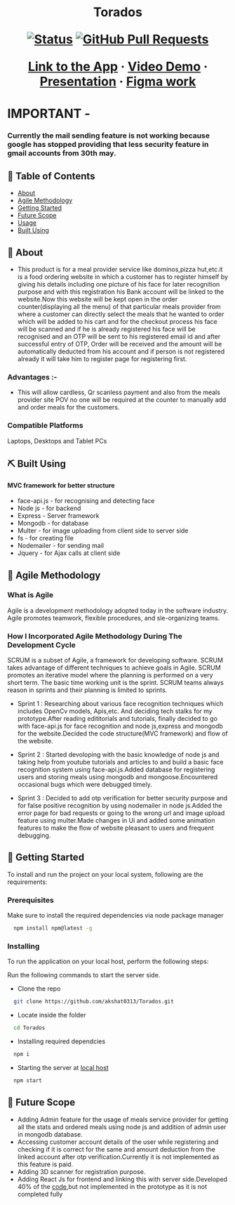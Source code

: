<h1 align="center">Torados


<div align="center">

[![Status](https://img.shields.io/badge/status-active-success.svg)]()
[![GitHub Pull Requests](https://img.shields.io/github/issues-pr/kylelobo/The-Documentation-Compendium.svg)](https://github.com/akshat0313/Torados/pulls)


</div>

<p align="center">
 <a target="_blank" href="http://torados.herokuapp.com/">Link to the App</a>
    ·
 <a target="_blank" href="https://youtu.be/2ceYu014fv4">Video Demo</a>
 ·
 <a target="_blank" href="https://drive.google.com/file/d/1m-25XoIR9GMtu-ArgJ9cVvCuJavT8nq7/view?usp=sharing">Presentation</a>
  ·
 <a target="_blank" href="https://www.figma.com/file/NnJl98JgZWPrJVXekB0me7/Torados-Microsoft-Engage'22?node-id=0%3A1">Figma work</a>

</p>

# IMPORTANT -
### Currently the mail sending feature is not working because google has stopped providing that less security feature in gmail accounts from 30th may.

## 📝 Table of Contents

- [About](#about)
- [Agile Methodology](#agile)
- [Getting Started](#getting_started)
- [Future Scope](#future_scope)
- [Usage](#usage)
- [Built Using](#built_using)


## 🧐 About <a name = "about"></a>

* This product is for a meal provider service like dominos,pizza hut,etc.it is a food ordering website in which a customer has to register himself by giving his details including one picture of his face for later recognition purpose and with this registration his Bank account will be linked to the website.Now this website will be kept open in the order counter(displaying all the menu) of that particular meals provider from where a customer can directly select the meals that he wanted to order which will be added to his cart and for the checkout process his face will be scanned and if he is already registered his face will be recognised and an OTP will be sent to his registered email id and after successful entry of OTP, Order will be received and the amount will be automatically deducted from his account and if person is not registered already it will take him to register page for registering first.

### Advantages :-

* This will allow cardless, Qr scanless payment and also from the meals provider site POV no one will be required at the counter to manually add and order meals for the customers.


### Compatible Platforms
Laptops, Desktops and Tablet PCs

## ⛏️ Built Using <a name = "built_using"></a>

#### MVC framework for better structure
* face-api.js - for recognising and detecting face 
* Node js - for backend
* Express - Server framework
* Mongodb - for database
* Multer - for image uploading from client side to server side
* fs - for creating file
* Nodemailer - for sending mail
* Jquery - for Ajax calls at client side


## 🏁 Agile Methodology <a name = "agile"></a>

### What is Agile

Agile is a development methodology adopted today in the software industry. Agile promotes teamwork, flexible procedures, and sle-organizing teams.

### How I Incorporated Agile Methodology During The Development Cycle

SCRUM is a subset of Agile, a framework for developing software. SCRUM takes advantage of different techniques to achieve goals in Agile. SCRUM promotes an iterative model where the planning is performed on a very short term. The basic time working unit is the sprint. SCRUM teams always reason in sprints and their planning is limited to sprints.

* Sprint 1 : Researching about various face recognition techniques which includes OpenCv models, Apis,etc. And deciding tech stalks for my prototype.After reading edititorials and tutorials, finally decided to go with face-api.js for face recognition and node js,express and mongodb for the website.Decided the code structure(MVC framework) and flow of the website.

* Sprint 2 : Started devoloping with the basic knowledge of node js and taking help from youtube tutorials and articles to and build a basic face recognition system using face-api.js.Added database for registering users and storing meals using mongodb and mongoose.Encountered occasional bugs which were debugged timely.

* Sprint 3 : Decided to add otp verification for better security purpose and  for false positive recognition by using nodemailer in node js.Added the error page for bad requests or going to the wrong url and image upload feature using multer.Made changes in Ui and added some animation features to make the flow of website pleasant to users and frequent debugging. 

## 🏁 Getting Started <a name = "getting_started"></a>

To install and run the project on your local system, following are the requirements:

### Prerequisites

Make sure to install the required dependencies via node package manager

```sh
  npm install npm@latest -g
```

### Installing

To  run the application on your local host, perform the following steps:

Run the following commands to start the server side.

* Clone the repo
```sh
  git clone https://github.com/akshat0313/Torados.git
```
* Locate inside the folder
```sh
  cd Torados
```
* Installing required dependcies
```sh
  npm i
```
* Starting the server at [local host](http://localhost:5000/)
```sh
  npm start
```


## 🚀 Future Scope <a name = "future_scope"></a>

* Adding Admin feature for the usage of meals service provider for getting all the stats and ordered meals using node js and addition of admin user in mongodb database.
* Accessing customer account details of the user while registering and checking if it is correct for the same and amount deduction from the linked account after otp verification.Currently it is not implemented as this feature is paid.
* Adding 3D scanner for registration purpose.
* Adding React Js for frontend and linking this with server side.Developed 40% of the [code](https://drive.google.com/file/d/1kOzZW-GaltMdCSYKslR31VXs-wy5xLJH/view?usp=sharing),but not    implemented in the prototype as it is not completed fully 




